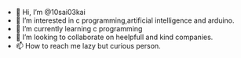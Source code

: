- 👋 Hi, I’m @10sai03kai
- 👀 I’m interested in c programming,artificial intelligence and arduino.
- 🌱 I’m currently learning c programming
- 💞️ I’m looking to collaborate on heelpfull and kind companies.
- 📫 How to reach me lazy but curious person.

<!---
10sai03kai/10sai03kai is a ✨ special ✨ repository because its `README.md` (this file) appears on your GitHub profile.
You can click the Preview link to take a look at your changes.
--->
